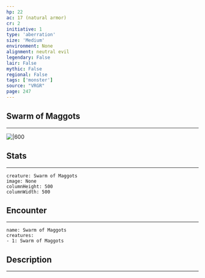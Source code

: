 ```yaml
---
hp: 22
ac: 17 (natural armor)
cr: 2
initiative: 1
type: 'aberration'    
size: 'Medium'
environment: None
alignment: neutral evil
legendary: False
lair: False
mythic: False
regional: False
tags: ['monster']
source: "VRGR"
page: 247
---
```


## Swarm of Maggots
---

![|600](D:/Program%20Files/5e.tools/img/bestiary/VRGR/Swarm%20of%20Maggots.jpg)

## Stats
---

```statblock
creature: Swarm of Maggots
image: None
columnHeight: 500
columnWidth: 500
```

## Encounter
---

```encounter-table
name: Swarm of Maggots
creatures:
- 1: Swarm of Maggots
```

## Description
---





